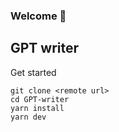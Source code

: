 ### Welcome 👋

## GPT writer

Get started

```
git clone <remote url>
cd GPT-writer
yarn install
yarn dev
```
